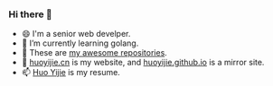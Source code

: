 ### Hi there 👋

<!--
**huoyijie/huoyijie** is a ✨ _special_ ✨ repository because its `README.md` (this file) appears on your GitHub profile.

Here are some ideas to get you started:

- 🔭 I’m currently working on ...
- 🌱 I’m currently learning ...
- 👯 I’m looking to collaborate on ...
- 🤔 I’m looking for help with ...
- 💬 Ask me about ...
- 📫 How to reach me: ...
- 😄 Pronouns: ...
- ⚡ Fun fact: ...
-->

- 😄 I'm a senior web develper.
- 🌱 I’m currently learning golang.
- 👯 These are [my awesome repositories](https://huoyijie.github.io/awesome).
- 🔭 [huoyijie.cn](https://huoyijie.cn) is my website, and [huoyijie.github.io](https://huoyijie.github.io) is a mirror site.
- 📫 [Huo Yijie](https://huoyijie.github.io/resume) is my resume.
